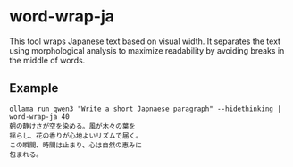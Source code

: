 # word-wrap-ja

This tool wraps Japanese text based on visual width. It separates the
text using morphological analysis to maximize readability by avoiding
breaks in the middle of words.

## Example

    ollama run qwen3 "Write a short Japnaese paragraph" --hidethinking | word-wrap-ja 40
    朝の静けさが空を染める。風が木々の葉を
    揺らし、花の香りが心地よいリズムで届く。
    この瞬間、時間は止まり、心は自然の恵みに
    包まれる。

